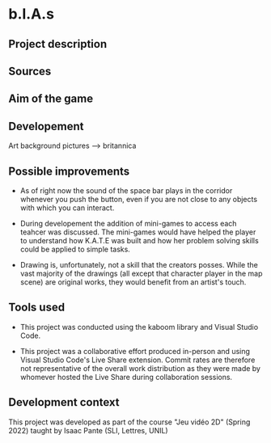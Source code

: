 # b.I.A.s

## Project description

## Sources

## Aim of the game

## Developement
Art background pictures --> britannica

## Possible improvements
- As of right now the sound of the space bar plays in the corridor whenever you push the button, even if you are not close to any objects with which you can interact.

- During developement the addition of mini-games to access each teahcer was discussed. The mini-games would have helped the player to understand how K.A.T.E was built and how her problem solving skills could be applied to simple tasks.

- Drawing is, unfortunately, not a skill that the creators posses. While the vast majority of the drawings (all except that character player in the map scene) are original works, they would benefit from an artist's touch.

## **Tools used**
- This project was conducted using the kaboom library and Visual Studio Code.

- This project was a collaborative effort produced in-person and using Visual Studio Code's Live Share extension. Commit rates are therefore not representative of the overall work distribution as they were made by whomever hosted the Live Share during collaboration sessions. 

## Development context
This project was developed as part of the course "Jeu vidéo 2D" (Spring 2022) taught by Isaac Pante (SLI, Lettres, UNIL)